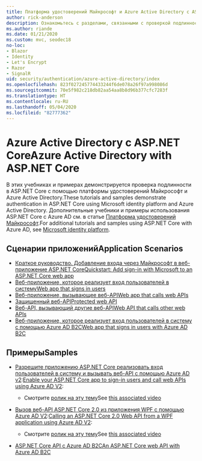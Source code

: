 ```yaml
---
title: Платформа удостоверений Майкрософт и Azure Active Directory с ASP.NET Core
author: rick-anderson
description: Ознакомьтесь с разделами, связанными с проверкой подлинности с помощью платформы удостоверений Майкрософт и Azure Active Directory для веб-приложений и API в ASP.NET Core.
ms.author: riande
ms.date: 01/21/2020
ms.custom: mvc, seodec18
no-loc:
- Blazor
- Identity
- Let's Encrypt
- Razor
- SignalR
uid: security/authentication/azure-active-directory/index
ms.openlocfilehash: 823f027245774433244f6de078a26f97a998086d
ms.sourcegitcommit: 70e5f982c218db82aa54aa8b8d96b377cfc7283f
ms.translationtype: HT
ms.contentlocale: ru-RU
ms.lasthandoff: 05/04/2020
ms.locfileid: "82777362"
---
```

# <a name="azure-active-directory-with-aspnet-core"></a><span data-ttu-id="03944-103">Azure Active Directory с ASP.NET Core</span><span class="sxs-lookup"><span data-stu-id="03944-103">Azure Active Directory with ASP.NET Core</span></span>

<span data-ttu-id="03944-104">В этих учебниках и примерах демонстрируется проверка подлинности в ASP.NET Core с помощью платформы удостоверений Майкрософт и Azure Active Directory.</span><span class="sxs-lookup"><span data-stu-id="03944-104">These tutorials and samples demonstrate authentication in ASP.NET Core using Microsoft identity platform and Azure Active Directory.</span></span> <span data-ttu-id="03944-105">Дополнительные учебники и примеры использования ASP.NET Core с Azure AD см. в статье [Платформа удостоверений Майкрософт](/azure/active-directory/develop/).</span><span class="sxs-lookup"><span data-stu-id="03944-105">For additional tutorials and samples using ASP.NET Core with Azure AD, see [Microsoft identity platform](/azure/active-directory/develop/).</span></span>

## <a name="application-scenarios"></a><span data-ttu-id="03944-106">Сценарии приложений</span><span class="sxs-lookup"><span data-stu-id="03944-106">Application Scenarios</span></span>

* [<span data-ttu-id="03944-107">Краткое руководство. Добавление входа через Майкрософт в веб-приложение ASP.NET Core</span><span class="sxs-lookup"><span data-stu-id="03944-107">Quickstart: Add sign-in with Microsoft to an ASP.NET Core web app</span></span>](/azure/active-directory/develop/quickstart-v2-aspnet-core-webapp)
* [<span data-ttu-id="03944-108">Веб-приложение, которое реализует вход пользователей в систему</span><span class="sxs-lookup"><span data-stu-id="03944-108">Web app that signs in users</span></span>](/azure/active-directory/develop/scenario-web-app-sign-user-overview?tabs=aspnetcore)
* [<span data-ttu-id="03944-109">Веб-приложение, вызывающее веб-API</span><span class="sxs-lookup"><span data-stu-id="03944-109">Web app that calls web APIs</span></span>](/azure/active-directory/develop/scenario-web-app-call-api-overview)
* [<span data-ttu-id="03944-110">Защищенный веб-API</span><span class="sxs-lookup"><span data-stu-id="03944-110">Protected web API</span></span>](/azure/active-directory/develop/scenario-protected-web-api-overview)
* [<span data-ttu-id="03944-111">Веб-API, вызывающий другие веб-API</span><span class="sxs-lookup"><span data-stu-id="03944-111">Web API that calls other web APIs</span></span>](/azure/active-directory/develop/scenario-web-api-call-api-overview)
* [<span data-ttu-id="03944-112">Веб-приложение, которое реализует вход пользователей в систему с помощью Azure AD B2C</span><span class="sxs-lookup"><span data-stu-id="03944-112">Web app that signs in users with Azure AD B2C</span></span>](xref:security/authentication/azure-ad-b2c)

## <a name="samples"></a><span data-ttu-id="03944-113">Примеры</span><span class="sxs-lookup"><span data-stu-id="03944-113">Samples</span></span>

* <span data-ttu-id="03944-114">[Разрешите приложению ASP.NET Core реализовать вход пользователей в систему и вызывать веб-API с помощью Azure AD v2](/samples/azure-samples/active-directory-aspnetcore-webapp-openidconnect-v2/enable-webapp-signin/):</span><span class="sxs-lookup"><span data-stu-id="03944-114">[Enable your ASP.NET Core app to sign-in users and call web APIs using Azure AD V2](/samples/azure-samples/active-directory-aspnetcore-webapp-openidconnect-v2/enable-webapp-signin/):</span></span> 
  * <span data-ttu-id="03944-115">Смотрите [ролик на эту тему](https://channel9.msdn.com/Events/Build/2018/THR5001)</span><span class="sxs-lookup"><span data-stu-id="03944-115">See [this associated video](https://channel9.msdn.com/Events/Build/2018/THR5001)</span></span>

* <span data-ttu-id="03944-116">[Вызов веб-API ASP.NET Core 2.0 из приложения WPF с помощью Azure AD V2](/samples/azure-samples/active-directory-dotnet-native-aspnetcore-v2/calling-an-aspnet-core-web-api-from-a-wpf-application-using-azure-ad-v2/):</span><span class="sxs-lookup"><span data-stu-id="03944-116">[Calling an ASP.NET Core 2.0 Web API from a WPF application using Azure AD V2](/samples/azure-samples/active-directory-dotnet-native-aspnetcore-v2/calling-an-aspnet-core-web-api-from-a-wpf-application-using-azure-ad-v2/):</span></span> 
  * <span data-ttu-id="03944-117">Смотрите [ролик на эту тему](https://channel9.msdn.com/Events/Build/2018/THR5000)</span><span class="sxs-lookup"><span data-stu-id="03944-117">See [this associated video](https://channel9.msdn.com/Events/Build/2018/THR5000)</span></span>

* [<span data-ttu-id="03944-118">ASP.NET Core API с Azure AD B2C</span><span class="sxs-lookup"><span data-stu-id="03944-118">An ASP.NET Core web API with Azure AD B2C</span></span>](https://azure.microsoft.com/resources/samples/active-directory-b2c-dotnetcore-webapi/)
